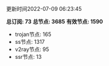 更新时间2022-07-09 06:23:45

**总订阅: 73**
**总节点: 3685**
**有效节点: 1590**
- trojan节点: 165
- ss节点: 1317
- v2ray节点: 95
- ssr节点: 13
